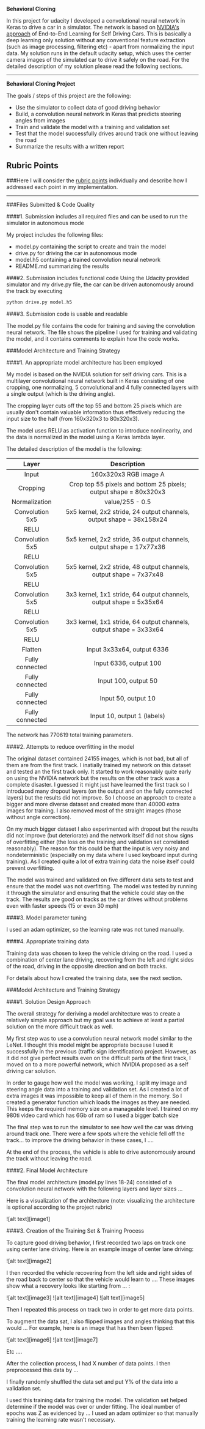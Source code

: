 **Behavioral Cloning** 

In this project for udacity I developed a convolutional neural network in Keras to drive a car in a simulator. The network is based on [NVIDIA's approach](https://arxiv.org/pdf/1604.07316) of End-to-End Learning for Self Driving Cars. This is basically a deep learning only solution without any conventional feature extraction (such as image processing, filtering etc) - apart from normalizing the input data. My solution runs in the default udacity setup, which uses the center camera images of the simulated car to drive it safely on the road. For the detailed description of my solution please read the following sections.

---

**Behavioral Cloning Project**

The goals / steps of this project are the following:
* Use the simulator to collect data of good driving behavior
* Build, a convolution neural network in Keras that predicts steering angles from images
* Train and validate the model with a training and validation set
* Test that the model successfully drives around track one without leaving the road
* Summarize the results with a written report

## Rubric Points
###Here I will consider the [rubric points](https://review.udacity.com/#!/rubrics/432/view) individually and describe how I addressed each point in my implementation.  

---
###Files Submitted & Code Quality

####1. Submission includes all required files and can be used to run the simulator in autonomous mode

My project includes the following files:
* model.py containing the script to create and train the model
* drive.py for driving the car in autonomous mode
* model.h5 containing a trained convolution neural network 
* README.md summarizing the results

####2. Submission includes functional code
Using the Udacity provided simulator and my drive.py file, the car can be driven autonomously around the track by executing 
```sh
python drive.py model.h5
```

####3. Submission code is usable and readable

The model.py file contains the code for training and saving the convolution neural network. The file shows the pipeline I used for training and validating the model, and it contains comments to explain how the code works.

###Model Architecture and Training Strategy

####1. An appropriate model architecture has been employed

My model is based on the NVIDIA solution for self driving cars. This is a multilayer convolutional neural network built in Keras consisting of one cropping, one normalizing, 5 convolutional and 4 fully connected layers with a single output (which is the driving angle).

The cropping layer cuts off the top 55 and bottom 25 pixels which are usually don't contain valuable information thus effectively reducing the input size to the half (from 160x320x3 to 80x320x3). 

The model uses RELU as activation function to introduce nonlinearity, and the data is normalized in the model using a Keras lambda layer.

The detailed description of the model is the following:

|Layer	                | Description                                   |
|:---------------------:|:---------------------------------------------:|
|Input	|160x320x3 RGB image A|
|Cropping	|Crop top 55 pixels and bottom 25 pixels; output shape = 80x320x3|
|Normalization	|value/255 - 0.5|
|Convolution 5x5	|5x5 kernel, 2x2 stride, 24 output channels, output shape = 38x158x24|
|RELU	|	|
|Convolution 5x5	|5x5 kernel, 2x2 stride, 36 output channels, output shape = 17x77x36|
|RELU	|	|
|Convolution 5x5	|5x5 kernel, 2x2 stride, 48 output channels, output shape = 7x37x48|
|RELU	|	|
|Convolution 5x5	|3x3 kernel, 1x1 stride, 64 output channels, output shape = 5x35x64|
|RELU	|	|
|Convolution 5x5	|3x3 kernel, 1x1 stride, 64 output channels, output shape = 3x33x64|
|RELU	|	|
|Flatten|	Input 3x33x64, output 6336|
|Fully connected|	Input 6336, output 100|
|Fully connected|	Input 100, output 50|
|Fully connected|	Input 50, output 10|
|Fully connected|	Input 10, output 1 (labels)|

The network has 770619 total training parameters. 

####2. Attempts to reduce overfitting in the model

The original dataset contained 24155 images, which is not bad, but all of them are from the first track. I inatially trained my network on this dataset and tested an the first track only. It started to work reasonably quite early on using the NVIDIA network but the results on the other track was a complete disaster. I guessed it might just have learned the first track so I introduced many dropout layers (on the output and on the fully connected layers) but the results did not improve. So I choose an approach to create a bigger and more diverse dataset and created more than 40000 extra images for training. I also removed most of the straight images (those without angle correction). 

On my much bigger dataset I also experimented with dropout but the results did not improve (but deteriorate) and the network itself did not show signs of overfitting either (the loss on the training and validation set correlated reasonably). The reason for this could be that the input is very noisy and nondeterministic (especially on my data where I used keyboard input during training). As I created quite a lot of extra training data the noise itself could prevent overfitting.

The model was trained and validated on five different data sets to test and ensure that the model was not overfitting. The model was tested by running it through the simulator and ensuring that the vehicle could stay on the track. The results are good on tracks as the car drives without problems even with faster speeds (15 or even 30 mph)

####3. Model parameter tuning

I used an adam optimizer, so the learning rate was not tuned manually.

####4. Appropriate training data

Training data was chosen to keep the vehicle driving on the road. I used a combination of center lane driving, recovering from the left and right sides of the road, driving in the opposite direction and on both tracks. 

For details about how I created the training data, see the next section. 

###Model Architecture and Training Strategy

####1. Solution Design Approach

The overall strategy for deriving a model architecture was to create a relatively simple approach but my goal was to achieve at least a partial solution on the more difficult track as well.

My first step was to use a convolution neural network model similar to the LeNet. I thought this model might be appropriate because I used it successfully in the previous (traffic sign identification) project. However, as it did not give perfect results even on the difficult parts of the first track, I moved on to a more powerful network, which NVIDIA proposed as a self driving car solution.

In order to gauge how well the model was working, I split my image and steering angle data into a training and validation set. As I created a lot of extra images it was impossible to keep all of them in the memory. So I created a generator function which loads the images as they are needed. This keeps the required memory size on a manageable level. I trained on my 980ti video card which has 6Gb of ram so I used a bigger batch size 

The final step was to run the simulator to see how well the car was driving around track one. There were a few spots where the vehicle fell off the track... to improve the driving behavior in these cases, I ....

At the end of the process, the vehicle is able to drive autonomously around the track without leaving the road.

####2. Final Model Architecture

The final model architecture (model.py lines 18-24) consisted of a convolution neural network with the following layers and layer sizes ...

Here is a visualization of the architecture (note: visualizing the architecture is optional according to the project rubric)

![alt text][image1]

####3. Creation of the Training Set & Training Process

To capture good driving behavior, I first recorded two laps on track one using center lane driving. Here is an example image of center lane driving:

![alt text][image2]

I then recorded the vehicle recovering from the left side and right sides of the road back to center so that the vehicle would learn to .... These images show what a recovery looks like starting from ... :

![alt text][image3]
![alt text][image4]
![alt text][image5]

Then I repeated this process on track two in order to get more data points.

To augment the data sat, I also flipped images and angles thinking that this would ... For example, here is an image that has then been flipped:

![alt text][image6]
![alt text][image7]

Etc ....

After the collection process, I had X number of data points. I then preprocessed this data by ...


I finally randomly shuffled the data set and put Y% of the data into a validation set. 

I used this training data for training the model. The validation set helped determine if the model was over or under fitting. The ideal number of epochs was Z as evidenced by ... I used an adam optimizer so that manually training the learning rate wasn't necessary.
